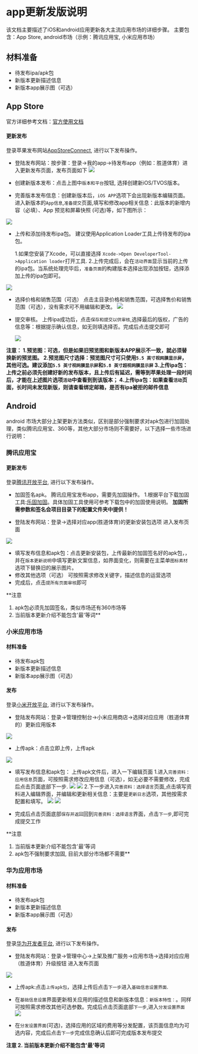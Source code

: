 # app更新发版说明

该文档主要描述了iOS和android应用更新各大主流应用市场的详细步骤。
主要包含：App Store, android市场（示例：腾讯应用宝, 小米应用市场）

## 材料准备

- 待发布ipa/apk包
- 新版本更新描述信息
- 新版本app展示图（可选）

## App Store

官方详细参考文档：[官方使用文档](https://help.apple.com/app-store-connect/#/dev910472ff2)


#### 更新发布

登录苹果发布网站[AppStoreConnect](https://itunesconnect.apple.com), 进行以下发布操作。

- 登陆发布网站：按步骤：登录->我的app->待发布app（例如：胜道体育）进入更新发布页面，发布页面如下
![](https://ws3.sinaimg.cn/large/006tNc79gy1fswp15rv0aj31kw0vl7e7.jpg)

- 创建新版本发布：点击上图中`版本和平台`按钮, 选择创建新iOS/TVOS版本。
- 完善版本发布信息：创建新版本后，`iOS APP`选项下会出现新版本编辑页面。进入新版本的`App信息`,`准备提交`页面,填写和修改app相关信息：此版本的新增内容（必填）、App 预览和屏幕快照 (可选)等，如下图所示：

![](https://ws2.sinaimg.cn/large/006tNc79gy1fswpdr5kuxj31kw0vsk1b.jpg)

- 上传和添加待发布ipa包。
建议使用Application Loader工具上传待发布的ipa包。

	1.如果您安装了Xcode，可以直接选择 `Xcode->Open DeveloperTool->Application loader`打开工具.
	2.上传完成后，会在`活动界面`显示当前的上传的ipa包。当系统处理完毕后，`准备页面`的构建版本选择出现添加按钮，选择添加上传的ipa包即可。

![](https://ws1.sinaimg.cn/large/006tNc79gy1fswqi3lghij31ja0lggot.jpg)

- 选择价格和销售范围（可选）
  点击主目录价格和销售范围，可选择售价和销售范围（可选），没有需求可不用编辑和更改。
  ![](https://ws4.sinaimg.cn/large/006tNc79gy1fswqnglsjxj31k00h8dho.jpg)

- 提交审核。
  上传ipa成功后，点击`保存和提交以供审核`,选择最后的版权，广告的信息等：根据提示确认信息，如无则填选择否。完成后点击提交即可
  
  ![](https://ws3.sinaimg.cn/large/006tNc79gy1fswqsg9o0nj31kw0t4djf.jpg)



**注意：
1.预览图：可选，但是如果旧预览图和新版本APP展示不一致，就必须替换新的预览图。
2.预览图尺寸选择：预览图尺寸可只使用`5.5 英寸视网膜显示屏`，其他可选。建议添加`5.5 英寸视网膜显示屏`和`5.8 英寸超视网膜显示屏`
3.上传ipa包：上传之前必须先创建好新的发布版本，且上传后有延迟，需等到苹果处理一段时间后，才能在上述图片选项`活动`中查看到到该版本；
4.上传ipa包：如果查看`活动`页面，长时间未发现新版，则请查看绑定邮箱，是否有ipa被拒的邮件信息**
 

## Android 

android 市场大部分上架更新方法类似，区别是部分强制要求对apk包进行加固处理，类似腾讯应用宝、360等，其他大部分市场则不需要好，以下选择一些市场进行说明：


### 腾讯应用宝

#### 更新发布


登录[腾讯开放平台](http://open.qq.com/login), 进行以下发布操作。

- 加固签名apk。
 腾讯应用宝发布app，需要先加固操作。
 1.根据平台下载加固工具:[乐固加固](http://legu.qcloud.com/tool/index)。具体加固工具使用可参考下载包中的加固使用说明。
 **加固所需参数和签名会项目目录下的配置文件夹中提供！**
  
- 登陆发布网站：登录->选择对应app(胜道体育)的更新安装包选项 进入发布页面

![](https://ws3.sinaimg.cn/large/006tNc79gy1fswr0jxw2hj31kw0y5k3k.jpg)

- 填写发布信息和apk包：点击更新安装包，上传最新的加固签名好的apk包，，并在`版本更新说明`中填写更新文案信息，如界面变化，则需要在主菜单`图标素材`选项下替换旧的展示图片。
 - 修改其他选项（可选）
  可按照需求修改关键字，描述信息的运营选项
- 完成后，点击`提所有页面审核`即可

**注意 
1. apk包必须先加固签名，类似市场还有360市场等
2. 当前版本更新介绍不能包含'最'等词**


### 小米应用市场

#### 材料准备
- 待发布apk包
- 新版本更新描述信息
- 新版本app展示图（可选）

#### 发布

登录[小米开放平台](https://dev.mi.com/console/), 进行以下发布操作。

- 登陆发布网站：登录->管理控制台->小米应用商店->选择对应应用（胜道体育的）更新应用版本

![](https://ws3.sinaimg.cn/large/006tNc79gy1fsws29prh6j31kw0lun56.jpg)

- 上传apk：点击立即上传，上传apk

![](https://ws1.sinaimg.cn/large/006tNc79gy1fsws8ecwf3j31kw0urtc0.jpg)


- 填写发布信息和apk包：
上传apk文件后，进入一下编辑页面
  1.进入`完善资料：应用信息`页面，可按照需求修改应用信息（可选），如无必要不需要修改，完成后点击页面底部下一步.
![](https://ws2.sinaimg.cn/large/006tNc79gy1fswskk7vjlj31kw16n7dd.jpg)
![](https://ws1.sinaimg.cn/large/006tNc79gy1fswsldqkhfj31kw0vg0w3.jpg)
2.下一步进入`完善资料：选择语言`页面,点击填写资料进入编辑界面，并编辑和更新相关信息：主要是`更新日志`选项，其他按需求配置和填写。
![](https://ws1.sinaimg.cn/large/006tNc79gy1fswsqiil38j31kw12tgpi.jpg)
![](https://ws4.sinaimg.cn/large/006tNc79gy1fswt2c6cu9j31kw18xdou.jpg)

- 完成后点击页面底部`保存并返回`回到`完善资料：选择语言`界面，点击`下一步`,即可完成提交工作

**注意 
1. 当前版本更新介绍不能包含'最'等词
2. apk包不强制要求加固, 目前大部分市场都不需要**

### 华为应用市场
#### 材料准备
- 待发布apk包
- 新版本更新描述信息
- 新版本app展示图（可选）

#### 发布

登录[华为开发者平台](http://developer.huawei.com/consumer/cn), 进行以下发布操作。

- 登陆发布网站：登录->管理中心->上架及推广服务->应用市场->选择对应应用（胜道体育）升级按钮 进入发布页面

![](https://ws1.sinaimg.cn/large/006tNc79gy1fswtvkzrsuj31kw0y8wqj.jpg)

- 上传apk:点击`上传apk包`，选择上传后点击`下一步`进入`基础信息设置界面`.
- 在`基础信息设置`界面更新相关应用的描述信息和新版本信息：`新版本特性：`。同样可按照需求修改其他可选参数。完成后点击页面底部`下一步`,进入`分发设置界面`
![](https://ws2.sinaimg.cn/large/006tNc79gy1fswu0lm8l3j31kw0ysn8h.jpg)

- 在`分发设置界面`(可选)，选择应用的区域的费用等分发配置，该页面信息均为可选内容，完成后点击`下一步`完成信息确认后即可完成版本发布提交

**注意 
2. 当前版本更新介绍不能包含'最'等词**








